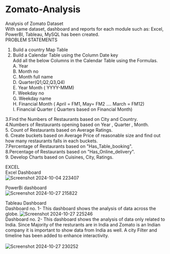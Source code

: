 # Zomato-Analysis
Analysis of Zomato Dataset <br/>
With same dataset, dashboard and reports for each module such as: Excel, PowerBI, Tableau, MySQL has been created. <br/>
PROBLEM STATEMENTS <br/>
1. Build a country Map Table <br/>
2. Build a Calendar Table using the Column Date key <br/>
  Add all the below Columns in the Calendar Table using the Formulas.<br/>
   A. Year<br/>
   B. Month no<br/>
   C. Month full name<br/>
   D. Quarter(Q1,Q2,Q3,Q4)<br/>
   E. Year Month ( YYYY-MMM)<br/>
   F. Weekday no<br/>
   G. Weekday name<br/>
   H. Financial Month ( April = FM1, May= FM2  …. March = FM12)<br/>
   I. Financial Quarter ( Quarters based on Financial Month)<br/>

3.Find the Numbers of Restaurants based on City and Country. <br/>
4.Numbers of Restaurants opening based on Year , Quarter , Month.<br/>
5. Count of Restaurants based on Average Ratings.<br/>
6. Create buckets based on Average Price of reasonable size and find out how many restaurants falls in each buckets.<br/>
7.Percentage of Restaurants based on "Has_Table_booking".<br/>
8.Percentage of Restaurants based on "Has_Online_delivery".<br/>
9. Develop Charts based on Cuisines, City, Ratings.<br/>

EXCEL <br/>
Excel Dashboard <br/>
![Screenshot 2024-10-04 223407](https://github.com/user-attachments/assets/3493bc62-9051-46da-8b92-c05d7e4beb57)

PowerBi dashboard <br/>
![Screenshot 2024-10-27 215822](https://github.com/user-attachments/assets/4f32c9d7-bd43-4046-8e3b-037100651e44)

Tableau Dashboard <br/>
Dashboard no. 1- This dashboard shows the analysis of data across the globe.
![Screenshot 2024-10-27 225246](https://github.com/user-attachments/assets/d9fe6154-be8b-47a0-b095-2967c67408d8)
<br/>
Dashboard no. 2- This dashboard shows the analysis of data only related to India.
Since Majority of the resturants are in India and Zomato is an Indian company it is important to show data from India as well. A city Filter and timeline has been added to enhance interactivity.<br/>  
![Screenshot 2024-10-27 230252](https://github.com/user-attachments/assets/0bf21fc9-ca6e-403f-b326-8e0f0c618ecc)
